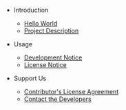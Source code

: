 <!-- docs/_sidebar.md -->

- Introduction
  - [Hello World](/)
  - [Project Description](/project_description.md)

- Usage
  - [Development Notice](/development_notice.md)
  - [License Notice](/license_notice.md)

- Support Us
  - [Contributor's License Agreement](cla_notice.md)
  - [Contact the Developers](contact_developers.md)
